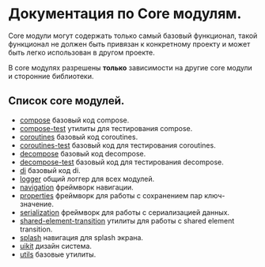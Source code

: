 # Документация по Core модулям.

Core модули могут содержать только самый базовый функционал, такой функционал не должен быть привязан к конкретному
проекту и может быть легко использован в другом проекте.

В core модулях разрешены **только** зависимости на другие core модули и сторонние библиотеки.

## Список core модулей.

* [compose](compose/README.md) базовый код compose.
* [compose-test](compose-test/README.md) утилиты для тестирования compose.
* [coroutines](coroutines/README.md) базовый код coroutines.
* [coroutines-test](coroutines-test/README.md) базовый код для тестирования coroutines.
* [decompose](decompose/README.md) базовый код decompose.
* [decompose-test](decompose-test/README.md) базовый код для тестирования decompose.
* [di](di/README.md) базовый код di.
* [logger](logger/README.md) общий логгер для всех модулей.
* [navigation](navigation/README.md) фреймворк навигации.
* [properties](properties/README.md) фреймворк для работы с сохранением пар ключ-значение.
* [serialization](serialization/README.md) фреймворк для работы с сериализацией данных.
* [shared-element-transition](shared-element-transition/README.md) утилиты для работы с shared element transition.
* [splash](splash/README.md) навигация для splash экрана.
* [uikit](uikit/README.md) дизайн система.
* [utils](utils/README.md) базовые утилиты.
